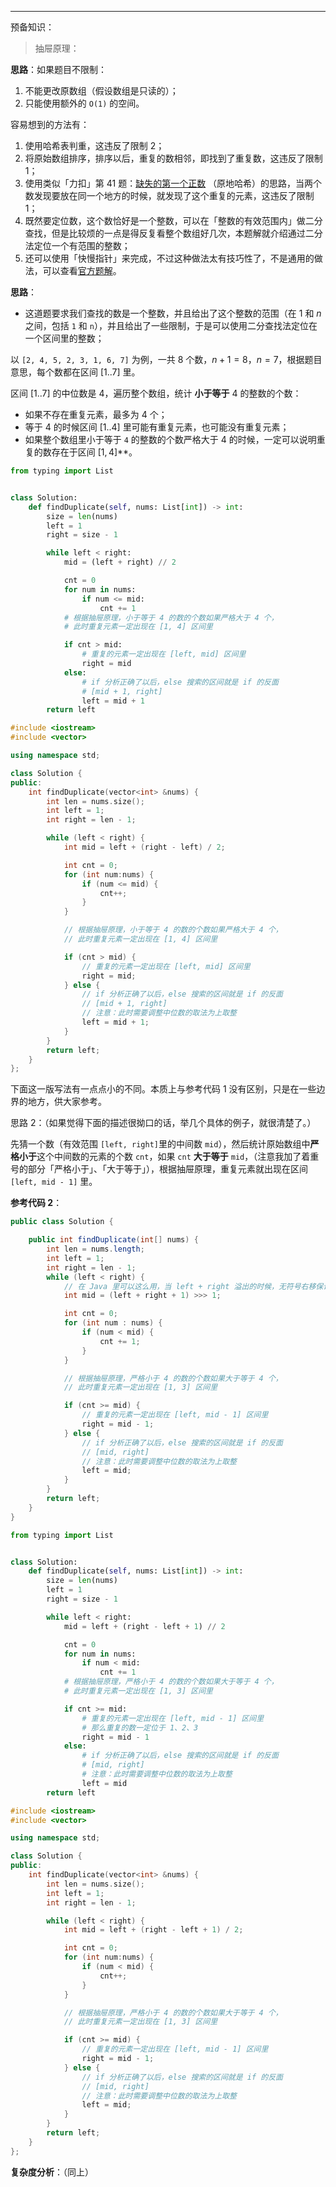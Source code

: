 
---



预备知识：
> 抽屉原理：

**思路**：如果题目不限制：

1. 不能更改原数组（假设数组是只读的）；  
2. 只能使用额外的 `O(1)` 的空间。

容易想到的方法有：

1. 使用哈希表判重，这违反了限制 2；  
2. 将原始数组排序，排序以后，重复的数相邻，即找到了重复数，这违反了限制 1；  
3. 使用类似「力扣」第 41 题：[缺失的第一个正数](https://leetcode-cn.com/problems/first-missing-positive) （原地哈希）的思路，当两个数发现要放在同一个地方的时候，就发现了这个重复的元素，这违反了限制 1；  
4. 既然要定位数，这个数恰好是一个整数，可以在「整数的有效范围内」做二分查找，但是比较烦的一点是得反复看整个数组好几次，本题解就介绍通过二分法定位一个有范围的整数；  
5. 还可以使用「快慢指针」来完成，不过这种做法太有技巧性了，不是通用的做法，可以查看[官方题解](https://leetcode-cn.com/problems/find-the-duplicate-number/solution/xun-zhao-zhong-fu-shu-by-leetcode-solution/)。



**思路**：

+ 这道题要求我们查找的数是一个整数，并且给出了这个整数的范围（在 $1$ 和 $n$ 之间，包括 `1` 和 `n`），并且给出了一些限制，于是可以使用二分查找法定位在一个区间里的整数；






以 `[2, 4, 5, 2, 3, 1, 6, 7]` 为例，一共 $8$ 个数，$n + 1 = 8$，$n = 7$，根据题目意思，每个数都在区间 $[1..7]$ 里。

区间 $[1..7]$ 的中位数是 $4$，遍历整个数组，统计 **小于等于** $4$ 的整数的个数：

+ 如果不存在重复元素，最多为 $4$ 个；
+ 等于 $4$ 的时候区间 $[1..4]$ 里可能有重复元素，也可能没有重复元素；
+ 如果整个数组里小于等于 `4` 的整数的个数严格大于 $4$ 的时候，一定可以说明重复的数存在于区间 $[1, 4]$**。


```Python []
from typing import List


class Solution:
    def findDuplicate(self, nums: List[int]) -> int:
        size = len(nums)
        left = 1
        right = size - 1

        while left < right:
            mid = (left + right) // 2

            cnt = 0
            for num in nums:
                if num <= mid:
                    cnt += 1
            # 根据抽屉原理，小于等于 4 的数的个数如果严格大于 4 个，
            # 此时重复元素一定出现在 [1, 4] 区间里

            if cnt > mid:
                # 重复的元素一定出现在 [left, mid] 区间里
                right = mid
            else:
                # if 分析正确了以后，else 搜索的区间就是 if 的反面
                # [mid + 1, right]
                left = mid + 1
        return left
```
```C++ []
#include <iostream>
#include <vector>

using namespace std;

class Solution {
public:
    int findDuplicate(vector<int> &nums) {
        int len = nums.size();
        int left = 1;
        int right = len - 1;

        while (left < right) {
            int mid = left + (right - left) / 2;

            int cnt = 0;
            for (int num:nums) {
                if (num <= mid) {
                    cnt++;
                }
            }

            // 根据抽屉原理，小于等于 4 的数的个数如果严格大于 4 个，
            // 此时重复元素一定出现在 [1, 4] 区间里

            if (cnt > mid) {
                // 重复的元素一定出现在 [left, mid] 区间里
                right = mid;
            } else {
                // if 分析正确了以后，else 搜索的区间就是 if 的反面
                // [mid + 1, right]
                // 注意：此时需要调整中位数的取法为上取整
                left = mid + 1;
            }
        }
        return left;
    }
};
```



下面这一版写法有一点点小的不同。本质上与参考代码 1 没有区别，只是在一些边界的地方，供大家参考。

思路 2：（如果觉得下面的描述很拗口的话，举几个具体的例子，就很清楚了。）

先猜一个数（有效范围 `[left, right]`里的中间数 `mid`），然后统计原始数组中**严格小于**这个中间数的元素的个数 `cnt`，如果 `cnt` **大于等于** `mid`，（注意我加了着重号的部分「严格小于」、「大于等于」），根据抽屉原理，重复元素就出现在区间 `[left, mid - 1]` 里。


**参考代码 2**：

```Java []
public class Solution {

    public int findDuplicate(int[] nums) {
        int len = nums.length;
        int left = 1;
        int right = len - 1;
        while (left < right) {
            // 在 Java 里可以这么用，当 left + right 溢出的时候，无符号右移保证结果依然正确
            int mid = (left + right + 1) >>> 1;

            int cnt = 0;
            for (int num : nums) {
                if (num < mid) {
                    cnt += 1;
                }
            }

            // 根据抽屉原理，严格小于 4 的数的个数如果大于等于 4 个，
            // 此时重复元素一定出现在 [1, 3] 区间里

            if (cnt >= mid) {
                // 重复的元素一定出现在 [left, mid - 1] 区间里
                right = mid - 1;
            } else {
                // if 分析正确了以后，else 搜索的区间就是 if 的反面
                // [mid, right]
                // 注意：此时需要调整中位数的取法为上取整
                left = mid;
            }
        }
        return left;
    }
}
```
```Python []
from typing import List


class Solution:
    def findDuplicate(self, nums: List[int]) -> int:
        size = len(nums)
        left = 1
        right = size - 1

        while left < right:
            mid = left + (right - left + 1) // 2

            cnt = 0
            for num in nums:
                if num < mid:
                    cnt += 1
            # 根据抽屉原理，严格小于 4 的数的个数如果大于等于 4 个，
            # 此时重复元素一定出现在 [1, 3] 区间里

            if cnt >= mid:
                # 重复的元素一定出现在 [left, mid - 1] 区间里
                # 那么重复的数一定位于 1、2、3
                right = mid - 1
            else:
                # if 分析正确了以后，else 搜索的区间就是 if 的反面
                # [mid, right]
                # 注意：此时需要调整中位数的取法为上取整
                left = mid
        return left
```
```C++ []
#include <iostream>
#include <vector>

using namespace std;

class Solution {
public:
    int findDuplicate(vector<int> &nums) {
        int len = nums.size();
        int left = 1;
        int right = len - 1;

        while (left < right) {
            int mid = left + (right - left + 1) / 2;

            int cnt = 0;
            for (int num:nums) {
                if (num < mid) {
                    cnt++;
                }
            }

            // 根据抽屉原理，严格小于 4 的数的个数如果大于等于 4 个，
            // 此时重复元素一定出现在 [1, 3] 区间里

            if (cnt >= mid) {
                // 重复的元素一定出现在 [left, mid - 1] 区间里
                right = mid - 1;
            } else {
                // if 分析正确了以后，else 搜索的区间就是 if 的反面
                // [mid, right]
                // 注意：此时需要调整中位数的取法为上取整
                left = mid;
            }
        }
        return left;
    }
};
```

**复杂度分析**：（同上）

